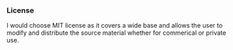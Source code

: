 ### License

I would choose MIT license as it covers a wide base and allows the user to modify and distribute the source material whether for commerical or private use.
